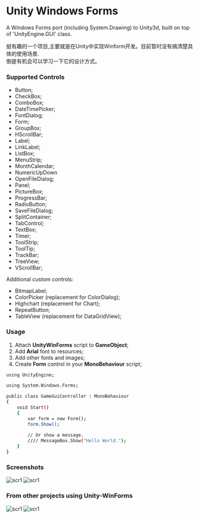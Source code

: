 # Unity Windows Forms

A Windows Forms port (including System.Drawing) to Unity3d, built on top of 'UnityEngine.GUI' class. 

挺有趣的一个项目,主要就是在Unity中实现Winform开发。目前暂时没有搞清楚具体的使用场景.  
倒是有机会可以学习一下它的设计方式。


### Supported Controls
- Button;
- CheckBox;
- ComboBox;
- DateTimePicker;
- FontDialog;
- Form;
- GroupBox;
- HScrollBar;
- Label;
- LinkLabel;
- ListBox;
- MenuStrip;
- MonthCalendar;
- NumericUpDown
- OpenFileDialog;
- Panel;
- PictureBox;
- ProgressBar;
- RadioButton;
- SaveFileDialog;
- SplitContainer;
- TabControl;
- TextBox;
- Timer;
- ToolStrip;
- ToolTip;
- TrackBar;
- TreeView;
- VScrollBar;

Additional custom controls: 
- BitmapLabel;
- ColorPicker (replacement for ColorDialog);
- Highchart (replacement for Chart);
- RepeatButton;
- TableView (replacement for DataGridView);

### Usage

1. Attach **UnityWinForms** script to **GameObject**;
2. Add **Arial** font to resources;
3. Add other fonts and images; 
4. Create **Form** control in your **MonoBehaviour** script;
```sh
using UnityEngine;

using System.Windows.Forms;

public class GameGuiController : MonoBehaviour
{
	void Start()
	{
		var form = new Form();
		form.Show();
		
		// Or show a message.
		//// MessageBox.Show("Hello World.");
	}
}
```

### Screenshots
![scr1](https://i.imgur.com/z7ol9jq.png)
![scr1](https://i.imgur.com/oifeDMo.png) 

### From other projects using Unity-WinForms
![scr1](https://i.imgur.com/YJ3Y5BD.png)
![scr1](http://i.imgur.com/nZUFZCe.png)
